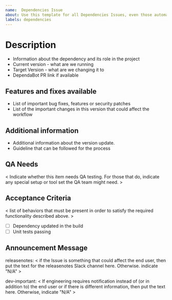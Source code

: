 ```yaml
---
name:  Dependencies Issue
about: Use this template for all Dependencies Issues, even those automatically generated
labels: dependencies
---
```


# Description
- Information about the dependency and its role in the project
- Current version - what are we running
- Target Version - what are we changing it to
- DependaBot PR link if available

## Features and fixes available
- List of important bug fixes, features or security patches
- List of the important changes in this version that could affect the workflow

## Additional information
- Additional information about the version update.
- Guideline that can be followed for the process

## QA Needs
< Indicate whether this item needs QA testing. For those that do, indicate any special setup or tool set the QA team might need. >

## Acceptance Criteria
< list of behaviors that must be present in order to satisfy the required functionality described above. >
- [ ] Dependency updated in the build
- [ ] Unit tests passing

## Announcement Message
releasenotes: < if the Issue is something that could affect the end user, then put the text for the releasenotes Slack channel here. Otherwise. indicate "N/A" >

dev-important: < If engineering requires notification instead of (or in addition to) the end user or if there is different information, then put the text here. Otherwise, indicate "N/A" >
